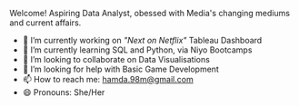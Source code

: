 Welcome! Aspiring Data Analyst, obessed with Media's changing mediums and current affairs.

- 🔭 I’m currently working on _"Next on Netflix"_ Tableau Dashboard
- 🌱 I’m currently learning SQL and Python, via Niyo Bootcamps 
- 👯 I’m looking to collaborate on Data Visualisations
- 🤔 I’m looking for help with Basic Game Development
- 📫 How to reach me: hamda.98m@gmail.com
- 😄 Pronouns: She/Her
